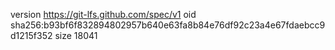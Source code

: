 version https://git-lfs.github.com/spec/v1
oid sha256:b93bf6f832894802957b640e63fa8b84e76df92c23a4e67fdaebcc9d1215f352
size 18041
